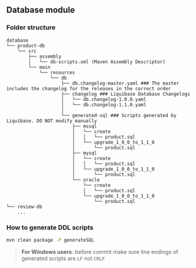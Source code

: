 ## Database module

### Folder structure
    database
    └── product-db
        └── src
            ├── assembly
            │   └── db-scripts.xml (Maven Assembly Descriptor)
            └── main
                └── resources
                    └── db
                        ├── db.changelog-master.yaml ### The master includes the changelog for the releases in the correct order
                        ├── changelog ### Liquibase Database Changelogs 
                        │   └── db.changelog-1.0.0.yaml 
                        │   └── db.changelog-1.1.0.yaml    
                        │       
                        └── generated-sql ### Scripts generated by Liquibase. DO NOT modify manually
                            ├── mssql
                            │   └── create
                            │   │   └── product.sql
                            │   └── upgrade_1_0_0_to_1_1_0
                            │       └── product.sql
                            ├── mysql
                            │   └── create
                            │   │   └── product.sql
                            │   └── upgrade_1_0_0_to_1_1_0
                            │       └── product.sql                  
                            └── oracle
                                └── create
                                │   └── product.sql
                                └── upgrade_1_0_0_to_1_1_0
                                    └── product.sql
    └── review-db
        ...                                

### How to generate DDL scripts

```bash
mvn clean package -P generateSQL
```

> **For Windows users**: before commit make sure line endings of generated scripts are `LF` not `CRLF`
